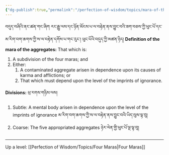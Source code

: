 ```yaml
---
{"dg-publish":true,"permalink":"/perfection-of-wisdom/topics/mara-of-the-aggregates/"}
---
```


བདུད་བཞིའི་ནང་ཚན་གང་ཞིག རང་རྒྱུ་ལས་དང་ཉོན་མོངས་པ་ལ་བརྟེན་ནས་བྱུང་བའི་ཟག་བཅས་ཀྱི་ཕུང་པོ་དང་མ་རིག་བག་ཆགས་ཀྱི་ས་ལ་བརྟེན་དགོས་པ་གང་རུང༌། ཕུང་པོའི་བདུད་ཀྱི་མཚན་ཉིད།
**Definition of the mara of the aggregates:** That which is:
1. A subdivision of the four maras; and
2. Either:
	1. A contaminated aggregate arisen in dependence upon its causes of karma and afflictions; or
	2. That which must depend upon the level of the imprints of ignorance.

**Divisions:** ཕྲ་རགས་གཉིས་ལས། 
1. Subtle: A mental body arisen in dependence upon the level of the imprints of ignorance
   མ་རིག་བག་ཆགས་ཀྱི་ས་ལ་བརྟེན་ནས་བྱུང་བའི་ཡིད་ལུས་ལྟ་བུ།
2. Coarse: The five appropriated aggregates ཉེར་ལེན་གྱི་ཕུང་པོ་ལྔ་ལྟ་བུ།

---
Up a level: [[Perfection of Wisdom/Topics/Four Maras\|Four Maras]]